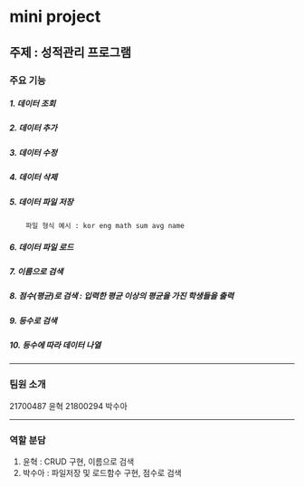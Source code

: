 # mini project
## 주제 : 성적관리 프로그램
### 주요 기능 

##### 1. 데이터 조회
##### 2. 데이터 추가
##### 3. 데이터 수정
##### 4. 데이터 삭제
##### 5. 데이터 파일 저장 
        파일 형식 예시 : kor eng math sum avg name
##### 6. 데이터 파일 로드
##### 7. 이름으로 검색
##### 8. 점수(평균)로 검색 : 입력한 평균 이상의 평균을 가진 학생들을 출력
##### 9. 등수로 검색
##### 10. 등수에 따라 데이터 나열
--------------------------------------------
### 팀원 소개
21700487 윤혁
21800294 박수아

--------------------------------------------
### 역할 분담
1. 윤혁 : CRUD 구현, 이름으로 검색
2. 박수아 : 파일저장 및 로드함수 구현, 점수로 검색
